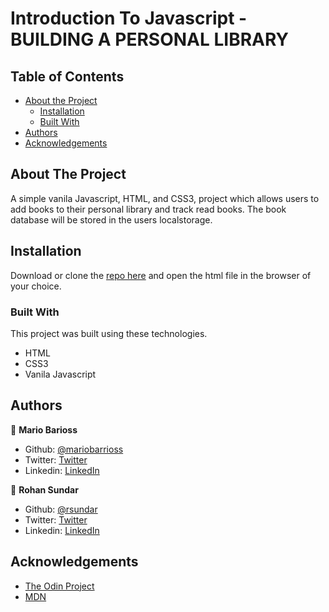 # Introduction To Javascript - BUILDING A PERSONAL LIBRARY

<!-- TABLE OF CONTENTS -->
## Table of Contents

* [About the Project](#about-the-project)
  * [Installation](#installation)
  * [Built With](#built-with)
* [Authors](#suthors)
* [Acknowledgements](#acknowledgements)

<!-- ABOUT THE PROJECT -->
## About The Project

A simple vanila Javascript, HTML, and CSS3, project which allows users to add books to their personal library and track read books. 
The book database will be stored in the users localstorage.

<!-- INSTALLATION -->
## Installation

Download or clone the [repo here](https://github.com/mariobarrioss/library) and open the html file in the browser of your choice.

### Built With
This project was built using these technologies.
* HTML
* CSS3
* Vanila Javascript

<!-- AUTHORS -->
## Authors

👤 **Mario Barioss**

- Github: [@mariobarrioss](https://github.com/mariobarrioss)
- Twitter: [Twitter](https://twitter.com)
- Linkedin: [LinkedIn](https://www.linkedin.com)

👤 **Rohan Sundar**

- Github: [@rsundar](https://github.com/rsundar)
- Twitter: [Twitter](https://twitter.com/)
- Linkedin: [LinkedIn](https://www.linkedin.com/)

<!-- ACKNOWLEDGEMENTS -->
## Acknowledgements
* [The Odin Project](https://www.theodinproject.com/)
* [MDN](https://developer.mozilla.org/en-US/docs/Web/JavaScript)

